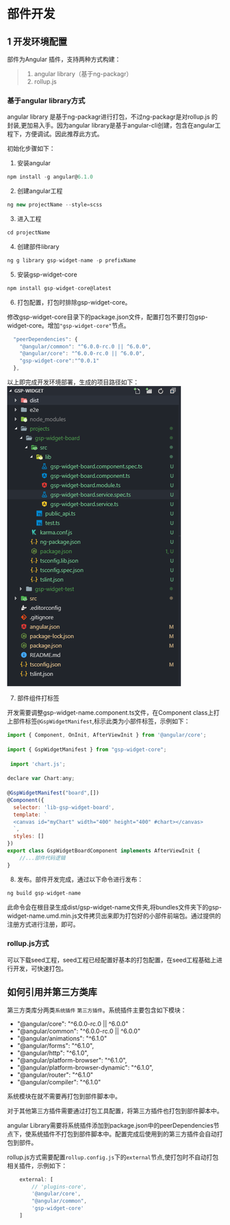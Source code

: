 
# 部件开发

## 1 开发环境配置

部件为Angular 插件，支持两种方式构建：

> 1. angular library（基于ng-packagr）
> 2. rollup.js

### 基于angular library方式

angular library 是基于ng-packagr进行打包，不过ng-packagr是对rollup.js 的封装,更加易入手。因为angular library是基于angular-cli创建，包含在angular工程下，方便调试。因此推荐此方式。

初始化步骤如下：

1. 安装angular

```javascript
npm install -g angular@6.1.0
```

2. 创建angular工程

```javascript
ng new projectName --style=scss
```

3. 进入工程

```javascript
cd projectName
```

4. 创建部件library

```javascript
ng g library gsp-widget-name -p prefixName
```

5. 安装gsp-widget-core

```javascript
npm install gsp-widget-core@latest
```

6. 打包配置，打包时排除gsp-widget-core。

修改gsp-widget-core目录下的package.json文件，配置打包不要打包gsp-widget-core。增加`"gsp-widget-core"`节点。

```js
  "peerDependencies": {
    "@angular/common": "^6.0.0-rc.0 || ^6.0.0",
    "@angular/core": "^6.0.0-rc.0 || ^6.0.0",
    "gsp-widget-core":"^0.0.1"
  },
```

以上即完成开发环境部署，生成的项目路径如下：
![项目路径](/doc/assets/项目目录.png)

7. 部件组件打标签

开发需要调整gsp-widget-name.component.ts文件，在Component class上打上部件标签`@GspWidgetManifest`,标示此类为小部件标签，示例如下：

```js
import { Component, OnInit, AfterViewInit } from '@angular/core';

import { GspWidgetManifest } from "gsp-widget-core";

 import 'chart.js';

declare var Chart:any;

@GspWidgetManifest("board",[])
@Component({
  selector: 'lib-gsp-widget-board',
  template: `
  <canvas id="myChart" width="400" height="400" #chart></canvas>
  `,
  styles: []
})
export class GspWidgetBoardComponent implements AfterViewInit {
    //...部件代码逻辑
}
```

8. 发布。部件开发完成，通过以下命令进行发布：

```js
ng build gsp-widget-name
```

此命令会在根目录生成dist/gsp-widget-name文件夹,将bundles文件夹下的gsp-widget-name.umd.min.js文件拷贝出来即为打包好的小部件前端包。通过提供的注册方式进行注册，即可。

### rollup.js方式

可以下载seed工程，seed工程已经配置好基本的打包配置，在seed工程基础上进行开发，可快速打包。

## 如何引用并第三方类库

第三方类库分两类`系统插件` `第三方插件`。系统插件主要包含如下模块：

- "@angular/core": "^6.0.0-rc.0 || ^6.0.0"
- "@angular/common": "^6.0.0-rc.0 || ^6.0.0"
- "@angular/animations": "^6.1.0"
- "@angular/forms": "^6.1.0",
- "@angular/http": "^6.1.0",
- "@angular/platform-browser": "^6.1.0",
- "@angular/platform-browser-dynamic": "^6.1.0",
- "@angular/router": "^6.1.0"
- "@angular/compiler": "^6.1.0"

系统模块在就不需要再打包到部件脚本中。

对于其他第三方插件需要通过打包工具配置，将第三方插件也打包到部件脚本中。

angular Library需要将系统插件添加到package.json中的peerDependencies节点下，使系统插件不打包到部件脚本中。配置完成后使用到的第三方插件会自动打包到部件。

rollup.js方式需要配置`rollup.config.js`下的`external`节点,使打包时不自动打包相关插件，示例如下：

```javascript
    external: [
        // 'plugins-core',
        '@angular/core',
        "@angular/common",
        'gsp-widget-core'
    ]
```